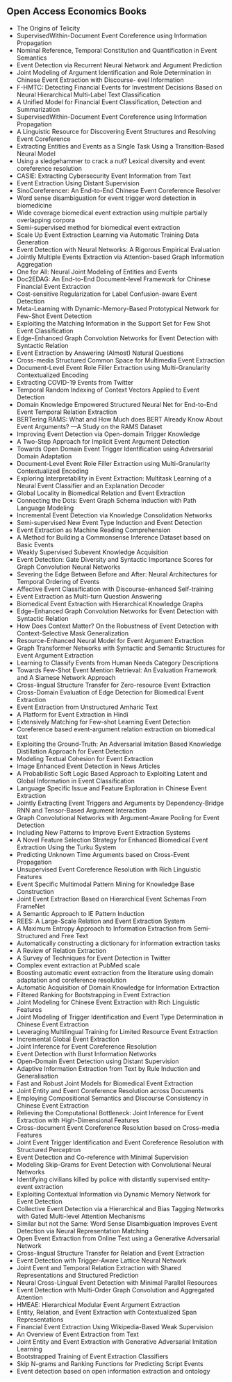 <h2>Open Access Economics Books</h2>



<ul>

                             

 <li><a target="_blank" href="https://github.com/manjunath5496/Open-Access-Economics-Books/blob/master/ec(1).pdf" style="text-decoration:none;">The Origins of Telicity</a></li>

 <li><a target="_blank" href="https://github.com/manjunath5496/Open-Access-Economics-Books/blob/master/ec(2).pdf" style="text-decoration:none;">SupervisedWithin-Document Event Coreference using Information Propagation</a></li>

<li><a target="_blank" href="https://github.com/manjunath5496/Open-Access-Economics-Books/blob/master/ec(3).pdf" style="text-decoration:none;">Nominal Reference, Temporal
Constitution and Quantification in Event Semantics</a></li>
 <li><a target="_blank" href="https://github.com/manjunath5496/Open-Access-Economics-Books/blob/master/ec(4).pdf" style="text-decoration:none;">Event Detection via Recurrent Neural Network and Argument Prediction</a></li>                              
<li><a target="_blank" href="https://github.com/manjunath5496/Open-Access-Economics-Books/blob/master/ec(5).pdf" style="text-decoration:none;">Joint Modeling of Argument Identification and Role Determination in Chinese Event Extraction with Discourse- evel Information</a></li>
<li><a target="_blank" href="https://github.com/manjunath5496/Open-Access-Economics-Books/blob/master/ec(6).pdf" style="text-decoration:none;">F-HMTC: Detecting Financial Events for Investment Decisions Based on Neural Hierarchical Multi-Label Text Classification</a></li>
 <li><a target="_blank" href="https://github.com/manjunath5496/Open-Access-Economics-Books/blob/master/ec(7).pdf" style="text-decoration:none;">A Unified Model for Financial Event Classification, Detection and Summarization</a></li>

 <li><a target="_blank" href="https://github.com/manjunath5496/Open-Access-Economics-Books/blob/master/ec(8).pdf" style="text-decoration:none;"> SupervisedWithin-Document Event Coreference using Information Propagation </a></li>
   <li><a target="_blank" href="https://github.com/manjunath5496/Open-Access-Economics-Books/blob/master/ec(9).pdf" style="text-decoration:none;">A Linguistic Resource for Discovering Event Structures and Resolving Event Coreference</a></li>
  
   
 <li><a target="_blank" href="https://github.com/manjunath5496/Open-Access-Economics-Books/blob/master/ec(10).pdf" style="text-decoration:none;">Extracting Entities and Events as a Single Task Using a Transition-Based Neural Model</a></li>                              
<li><a target="_blank" href="https://github.com/manjunath5496/Open-Access-Economics-Books/blob/master/ec(11).pdf" style="text-decoration:none;">Using a sledgehammer to crack a nut?
Lexical diversity and event coreference resolution</a></li>
<li><a target="_blank" href="https://github.com/manjunath5496/Open-Access-Economics-Books/blob/master/ec(12).pdf" style="text-decoration:none;">CASIE: Extracting Cybersecurity Event Information from Text</a></li>
<li><a target="_blank" href="https://github.com/manjunath5496/Open-Access-Economics-Books/blob/master/ec(13).pdf" style="text-decoration:none;">Event Extraction Using Distant Supervision</a></li>

<li><a target="_blank" href="https://github.com/manjunath5496/Open-Access-Economics-Books/blob/master/ec(14).pdf" style="text-decoration:none;">SinoCoreferencer: An End-to-End Chinese Event Coreference Resolver</a></li>
                              
<li><a target="_blank" href="https://github.com/manjunath5496/Open-Access-Economics-Books/blob/master/ec(15).pdf" style="text-decoration:none;">Word sense disambiguation for event trigger word detection in biomedicine</a></li>

<li><a target="_blank" href="https://github.com/manjunath5496/Open-Access-Economics-Books/blob/master/ec(16).pdf" style="text-decoration:none;">Wide coverage biomedical event extraction using multiple partially overlapping corpora</a></li>

  <li><a target="_blank" href="https://github.com/manjunath5496/Open-Access-Economics-Books/blob/master/ec(17).pdf" style="text-decoration:none;">Semi-supervised method for biomedical event extraction</a></li>   
  
<li><a target="_blank" href="https://github.com/manjunath5496/Open-Access-Economics-Books/blob/master/ec(18).pdf" style="text-decoration:none;">Scale Up Event Extraction Learning via Automatic Training Data Generation</a></li> 

  
<li><a target="_blank" href="https://github.com/manjunath5496/Open-Access-Economics-Books/blob/master/ec(19).pdf" style="text-decoration:none;">Event Detection with Neural Networks: A Rigorous Empirical Evaluation</a></li> 

<li><a target="_blank" href="https://github.com/manjunath5496/Open-Access-Economics-Books/blob/master/ec(20).pdf" style="text-decoration:none;">Jointly Multiple Events Extraction via Attention-based Graph Information Aggregation</a></li>

<li><a target="_blank" href="https://github.com/manjunath5496/Open-Access-Economics-Books/blob/master/ec(21).pdf" style="text-decoration:none;">One for All: Neural Joint Modeling of Entities and Events</a></li>
<li><a target="_blank" href="https://github.com/manjunath5496/Open-Access-Economics-Books/blob/master/ec(22).pdf" style="text-decoration:none;">Doc2EDAG: An End-to-End Document-level Framework for Chinese Financial Event Extraction</a></li> 
 <li><a target="_blank" href="https://github.com/manjunath5496/Open-Access-Economics-Books/blob/master/ec(23).pdf" style="text-decoration:none;">Cost-sensitive Regularization for Label Confusion-aware Event Detection</a></li> 
 

   <li><a target="_blank" href="https://github.com/manjunath5496/Open-Access-Economics-Books/blob/master/ec(24).pdf" style="text-decoration:none;">Meta-Learning with Dynamic-Memory-Based Prototypical Network for Few-Shot Event Detection</a></li>
 
   <li><a target="_blank" href="https://github.com/manjunath5496/Open-Access-Economics-Books/blob/master/ec(25).pdf" style="text-decoration:none;">Exploiting the Matching Information in the Support Set for Few Shot Event Classification</a></li>                              
 <li><a target="_blank" href="https://github.com/manjunath5496/Open-Access-Economics-Books/blob/master/ec(26).pdf" style="text-decoration:none;">Edge-Enhanced Graph Convolution Networks for Event Detection with Syntactic Relation</a></li>
 <li><a target="_blank" href="https://github.com/manjunath5496/Open-Access-Economics-Books/blob/master/ec(27).pdf" style="text-decoration:none;">Event Extraction by Answering (Almost) Natural Questions</a></li>
   
 
   <li><a target="_blank" href="https://github.com/manjunath5496/Open-Access-Economics-Books/blob/master/ec(28).pdf" style="text-decoration:none;">Cross-media Structured Common Space for Multimedia Event Extraction</a></li>
 
   <li><a target="_blank" href="https://github.com/manjunath5496/Open-Access-Economics-Books/blob/master/ec(29).pdf" style="text-decoration:none;">Document-Level Event Role Filler Extraction using Multi-Granularity Contextualized Encoding </a></li>                              

  <li><a target="_blank" href="https://github.com/manjunath5496/Open-Access-Economics-Books/blob/master/ec(30).pdf" style="text-decoration:none;">Extracting COVID-19 Events from Twitter</a></li>
 
   <li><a target="_blank" href="https://github.com/manjunath5496/Open-Access-Economics-Books/blob/master/ec(31).pdf" style="text-decoration:none;">Temporal Random Indexing of Context Vectors Applied to Event Detection</a></li> 
    <li><a target="_blank" href="https://github.com/manjunath5496/Open-Access-Economics-Books/blob/master/ec(32).pdf" style="text-decoration:none;">Domain Knowledge Empowered Structured Neural Net for End-to-End Event Temporal Relation Extraction</a></li> 

   <li><a target="_blank" href="https://github.com/manjunath5496/Open-Access-Economics-Books/blob/master/ec(33).pdf" style="text-decoration:none;">BERTering RAMS: What and How Much does BERT Already Know About Event Arguments? —A Study on the RAMS Dataset</a></li>                              

  <li><a target="_blank" href="https://github.com/manjunath5496/Open-Access-Economics-Books/blob/master/ec(34).pdf" style="text-decoration:none;">Improving Event Detection via Open-domain Trigger Knowledge</a></li> 
 
  <li><a target="_blank" href="https://github.com/manjunath5496/Open-Access-Economics-Books/blob/master/ec(35).pdf" style="text-decoration:none;">A Two-Step Approach for Implicit Event Argument Detection</a></li> 

  <li><a target="_blank" href="https://github.com/manjunath5496/Open-Access-Economics-Books/blob/master/ec(36).pdf" style="text-decoration:none;">Towards Open Domain Event Trigger Identification using Adversarial Domain Adaptation</a></li> 
 
<li><a target="_blank" href="https://github.com/manjunath5496/Open-Access-Economics-Books/blob/master/ec(37).pdf" style="text-decoration:none;">Document-Level Event Role Filler Extraction using Multi-Granularity Contextualized Encoding</a></li>
 <li><a target="_blank" href="https://github.com/manjunath5496/Open-Access-Economics-Books/blob/master/ec(38).pdf" style="text-decoration:none;">Exploring Interpretability in Event Extraction: Multitask Learning of a Neural Event Classifier and an Explanation Decoder</a></li>
<li><a target="_blank" href="https://github.com/manjunath5496/Open-Access-Economics-Books/blob/master/ec(39).pdf" style="text-decoration:none;">Global Locality in Biomedical Relation and Event Extraction</a></li>
 <li><a target="_blank" href="https://github.com/manjunath5496/Open-Access-Economics-Books/blob/master/ec(40).pdf" style="text-decoration:none;">Connecting the Dots: Event Graph Schema Induction with Path Language Modeling</a></li>                              
<li><a target="_blank" href="https://github.com/manjunath5496/Open-Access-Economics-Books/blob/master/ec(41).pdf" style="text-decoration:none;">Incremental Event Detection via Knowledge Consolidation Networks</a></li>
<li><a target="_blank" href="https://github.com/manjunath5496/Open-Access-Economics-Books/blob/master/ec(42).pdf" style="text-decoration:none;">Semi-supervised New Event Type Induction and Event Detection</a></li>
 
  <li><a target="_blank" href="https://github.com/manjunath5496/Open-Access-Economics-Books/blob/master/ec(43).pdf" style="text-decoration:none;">Event Extraction as Machine Reading Comprehension</a></li>
 <li><a target="_blank" href="https://github.com/manjunath5496/Open-Access-Economics-Books/blob/master/ec(44).pdf" style="text-decoration:none;">A Method for Building a Commonsense Inference Dataset based on Basic Events</a></li>
   <li><a target="_blank" href="https://github.com/manjunath5496/Open-Access-Economics-Books/blob/master/ec(45).pdf" style="text-decoration:none;">Weakly Supervised Subevent Knowledge Acquisition</a></li>  
   
<li><a target="_blank" href="https://github.com/manjunath5496/Open-Access-Economics-Books/blob/master/ec(46).pdf" style="text-decoration:none;">Event Detection: Gate Diversity and Syntactic Importance Scores for Graph Convolution Neural Networks</a></li> 
                             
<li><a target="_blank" href="https://github.com/manjunath5496/Open-Access-Economics-Books/blob/master/ec(47).pdf" style="text-decoration:none;">Severing the Edge Between Before and After: Neural Architectures for Temporal Ordering of Events</a></li>
<li><a target="_blank" href="https://github.com/manjunath5496/Open-Access-Economics-Books/blob/master/ec(48).pdf" style="text-decoration:none;">Affective Event Classification with Discourse-enhanced Self-training</a></li>

<li><a target="_blank" href="https://github.com/manjunath5496/Open-Access-Economics-Books/blob/master/ec(49).pdf" style="text-decoration:none;">Event Extraction as Multi-turn Question Answering</a></li>
                              
<li><a target="_blank" href="https://github.com/manjunath5496/Open-Access-Economics-Books/blob/master/ec(50).pdf" style="text-decoration:none;">Biomedical Event Extraction with Hierarchical Knowledge Graphs</a></li>
<li><a target="_blank" href="https://github.com/manjunath5496/Open-Access-Economics-Books/blob/master/ec(51).pdf" style="text-decoration:none;">Edge-Enhanced Graph Convolution Networks for Event Detection with Syntactic Relation</a></li>
<li><a target="_blank" href="https://github.com/manjunath5496/Open-Access-Economics-Books/blob/master/ec(52).pdf" style="text-decoration:none;">How Does Context Matter? On the Robustness of Event Detection with Context-Selective Mask Generalization</a></li>

<li><a target="_blank" href="https://github.com/manjunath5496/Open-Access-Economics-Books/blob/master/ec(53).pdf" style="text-decoration:none;">Resource-Enhanced Neural Model for Event Argument Extraction</a></li>
 
<li><a target="_blank" href="https://github.com/manjunath5496/Open-Access-Economics-Books/blob/master/ec(54).pdf" style="text-decoration:none;">Graph Transformer Networks with Syntactic and Semantic Structures for Event Argument Extraction </a></li>

<li><a target="_blank" href="https://github.com/manjunath5496/Open-Access-Economics-Books/blob/master/ec(55).pdf" style="text-decoration:none;">Learning to Classify Events from Human Needs Category Descriptions</a></li>
 
  <li><a target="_blank" href="https://github.com/manjunath5496/Open-Access-Economics-Books/blob/master/ec(56).pdf" style="text-decoration:none;">Towards Few-Shot Event Mention Retrieval: An Evaluation Framework and A Siamese Network Approach </a></li>                              

  <li><a target="_blank" href="https://github.com/manjunath5496/Open-Access-Economics-Books/blob/master/ec(57).pdf" style="text-decoration:none;">Cross-lingual Structure Transfer for Zero-resource Event Extraction</a></li>
 
   <li><a target="_blank" href="https://github.com/manjunath5496/Open-Access-Economics-Books/blob/master/ec(58).pdf" style="text-decoration:none;">Cross-Domain Evaluation of Edge Detection for Biomedical Event Extraction</a></li>
    <li><a target="_blank" href="https://github.com/manjunath5496/Open-Access-Economics-Books/blob/master/ec(59).pdf" style="text-decoration:none;">Event Extraction from Unstructured Amharic Text</a></li>
 
  <li><a target="_blank" href="https://github.com/manjunath5496/Open-Access-Economics-Books/blob/master/ec(60).pdf" style="text-decoration:none;">A Platform for Event Extraction in Hindi </a></li>
 
   <li><a target="_blank" href="https://github.com/manjunath5496/Open-Access-Economics-Books/blob/master/ec(61).pdf" style="text-decoration:none;"> Extensively Matching for Few-shot Learning Event Detection</a></li>
 
   <li><a target="_blank" href="https://github.com/manjunath5496/Open-Access-Economics-Books/blob/master/ec(62).pdf" style="text-decoration:none;">Coreference based event-argument relation extraction on biomedical text</a></li>
 
   <li><a target="_blank" href="https://github.com/manjunath5496/Open-Access-Economics-Books/blob/master/ec(63).pdf" style="text-decoration:none;">Exploiting the Ground-Truth: An Adversarial Imitation Based Knowledge Distillation Approach for Event Detection</a></li>                              

  <li><a target="_blank" href="https://github.com/manjunath5496/Open-Access-Economics-Books/blob/master/ec(64).pdf" style="text-decoration:none;">Modeling Textual Cohesion for Event Extraction</a></li>
 
   <li><a target="_blank" href="https://github.com/manjunath5496/Open-Access-Economics-Books/blob/master/ec(65).pdf" style="text-decoration:none;">Image Enhanced Event Detection in News Articles </a></li> 

   <li><a target="_blank" href="https://github.com/manjunath5496/Open-Access-Economics-Books/blob/master/ec(66).pdf" style="text-decoration:none;">A Probabilistic Soft Logic Based Approach to Exploiting Latent and Global Information in Event Classification</a></li> 
 
   <li><a target="_blank" href="https://github.com/manjunath5496/Open-Access-Economics-Books/blob/master/ec(67).pdf" style="text-decoration:none;">Language Specific Issue and Feature Exploration in Chinese Event Extraction</a></li>                              

  <li><a target="_blank" href="https://github.com/manjunath5496/Open-Access-Economics-Books/blob/master/ec(68).pdf" style="text-decoration:none;">Jointly Extracting Event Triggers and Arguments by Dependency-Bridge RNN and Tensor-Based Argument Interaction</a></li> 
 
  
   <li><a target="_blank" href="https://github.com/manjunath5496/Open-Access-Economics-Books/blob/master/ec(69).pdf" style="text-decoration:none;">Graph Convolutional Networks with
Argument-Aware Pooling for Event Detection</a></li>                              

  <li><a target="_blank" href="https://github.com/manjunath5496/Open-Access-Economics-Books/blob/master/ec(70).pdf" style="text-decoration:none;">Including New Patterns to Improve Event Extraction Systems</a></li> 
  
 
 <li><a target="_blank" href="https://github.com/manjunath5496/Open-Access-Economics-Books/blob/master/ec(71).pdf" style="text-decoration:none;">A Novel Feature Selection Strategy for Enhanced Biomedical Event Extraction Using the Turku System</a></li>
 
 <li><a target="_blank" href="https://github.com/manjunath5496/Open-Access-Economics-Books/blob/master/ec(72).pdf" style="text-decoration:none;">Predicting Unknown Time Arguments
based on Cross-Event Propagation</a></li> 
 
 
 <li><a target="_blank" href="https://github.com/manjunath5496/Open-Access-Economics-Books/blob/master/ec(73).pdf" style="text-decoration:none;">Unsupervised Event Coreference Resolution with Rich Linguistic Features</a></li>
  <li><a target="_blank" href="https://github.com/manjunath5496/Open-Access-Economics-Books/blob/master/ec(74).pdf" style="text-decoration:none;">Event Specific Multimodal Pattern Mining for Knowledge Base Construction</a></li>
    <li><a target="_blank" href="https://github.com/manjunath5496/Open-Access-Economics-Books/blob/master/ec(75).pdf" style="text-decoration:none;">Joint Event Extraction Based on Hierarchical Event Schemas From FrameNet</a></li>                        
<li><a target="_blank" href="https://github.com/manjunath5496/Open-Access-Economics-Books/blob/master/ec(76).pdf" style="text-decoration:none;">A Semantic Approach to IE Pattern Induction</a></li>

 <li><a target="_blank" href="https://github.com/manjunath5496/Open-Access-Economics-Books/blob/master/ec(77).pdf" style="text-decoration:none;">REES: A Large-Scale Relation and Event Extraction System</a></li> 
 
 
 <li><a target="_blank" href="https://github.com/manjunath5496/Open-Access-Economics-Books/blob/master/ec(78).pdf" style="text-decoration:none;">A Maximum Entropy Approach to
Information Extraction from Semi-Structured and Free Text</a></li>
  <li><a target="_blank" href="https://github.com/manjunath5496/Open-Access-Economics-Books/blob/master/ec(79).pdf" style="text-decoration:none;">Automatically constructing a dictionary for information extraction tasks</a></li>


 <li><a target="_blank" href="https://github.com/manjunath5496/Open-Access-Economics-Books/blob/master/ec(80).pdf" style="text-decoration:none;">A Review of Relation Extraction</a></li> 
 
 
 <li><a target="_blank" href="https://github.com/manjunath5496/Open-Access-Economics-Books/blob/master/ec(81).pdf" style="text-decoration:none;">A Survey of Techniques for Event Detection in Twitter</a></li>
  <li><a target="_blank" href="https://github.com/manjunath5496/Open-Access-Economics-Books/blob/master/ec(82).pdf" style="text-decoration:none;">Complex event extraction at PubMed scale</a></li>

 <li><a target="_blank" href="https://github.com/manjunath5496/Open-Access-Economics-Books/blob/master/ec(83).pdf" style="text-decoration:none;">Boosting automatic event extraction from the literature using domain adaptation and coreference resolution</a></li>
  <li><a target="_blank" href="https://github.com/manjunath5496/Open-Access-Economics-Books/blob/master/ec(84).pdf" style="text-decoration:none;">Automatic Acquisition of Domain Knowledge for Information Extraction</a></li>

 <li><a target="_blank" href="https://github.com/manjunath5496/Open-Access-Economics-Books/blob/master/ec(85).pdf" style="text-decoration:none;">Filtered Ranking for Bootstrapping in Event Extraction</a></li>
  <li><a target="_blank" href="https://github.com/manjunath5496/Open-Access-Economics-Books/blob/master/ec(86).pdf" style="text-decoration:none;">Joint Modeling for Chinese Event Extraction with Rich Linguistic Features</a></li>

 <li><a target="_blank" href="https://github.com/manjunath5496/Open-Access-Economics-Books/blob/master/ec(87).pdf" style="text-decoration:none;">Joint Modeling of Trigger Identification and Event Type Determination in Chinese Event Extraction</a></li>
  <li><a target="_blank" href="https://github.com/manjunath5496/Open-Access-Economics-Books/blob/master/ec(88).pdf" style="text-decoration:none;">Leveraging Multilingual Training for Limited Resource Event Extraction</a></li>
  <li><a target="_blank" href="https://github.com/manjunath5496/Open-Access-Economics-Books/blob/master/ec(89).pdf" style="text-decoration:none;">Incremental Global Event Extraction</a></li>
  
  
  <li><a target="_blank" href="https://github.com/manjunath5496/Open-Access-Economics-Books/blob/master/ec(90).pdf" style="text-decoration:none;"> Joint Inference for Event Coreference Resolution</a></li>
  <li><a target="_blank" href="https://github.com/manjunath5496/Open-Access-Economics-Books/blob/master/ec(91).pdf" style="text-decoration:none;">Event Detection with Burst Information Networks</a></li>

 <li><a target="_blank" href="https://github.com/manjunath5496/Open-Access-Economics-Books/blob/master/ec(92).pdf" style="text-decoration:none;">Open-Domain Event Detection using Distant Supervision</a></li>
  <li><a target="_blank" href="https://github.com/manjunath5496/Open-Access-Economics-Books/blob/master/ec(93).pdf" style="text-decoration:none;">Adaptive Information Extraction from Text by Rule Induction and Generalisation</a></li>
  <li><a target="_blank" href="https://github.com/manjunath5496/Open-Access-Economics-Books/blob/master/ec(94).pdf" style="text-decoration:none;">Fast and Robust Joint Models for Biomedical Event Extraction</a></li> 
  
   <li><a target="_blank" href="https://github.com/manjunath5496/Open-Access-Economics-Books/blob/master/ec(95).pdf" style="text-decoration:none;">Joint Entity and Event Coreference Resolution across Documents</a></li>  
  
<li><a target="_blank" href="https://github.com/manjunath5496/Open-Access-Economics-Books/blob/master/ec(96).pdf" style="text-decoration:none;">Employing Compositional Semantics and Discourse Consistency in Chinese Event Extraction</a></li> 
  
  
<li><a target="_blank" href="https://github.com/manjunath5496/Open-Access-Economics-Books/blob/master/ec(97).pdf" style="text-decoration:none;">Relieving the Computational Bottleneck: Joint Inference for Event Extraction with High-Dimensional Features</a></li>


 <li><a target="_blank" href="https://github.com/manjunath5496/Open-Access-Economics-Books/blob/master/ec(98).pdf" style="text-decoration:none;">Cross-document Event Coreference Resolution based on Cross-media Features</a></li> 
  
   <li><a target="_blank" href="https://github.com/manjunath5496/Open-Access-Economics-Books/blob/master/ec(99).pdf" style="text-decoration:none;">Joint Event Trigger Identification and Event Coreference Resolution with Structured Perceptron</a></li>  
  
<li><a target="_blank" href="https://github.com/manjunath5496/Open-Access-Economics-Books/blob/master/ec(100).pdf" style="text-decoration:none;">Event Detection and Co-reference with Minimal Supervision</a></li>  
  
 <li><a target="_blank" href="https://github.com/manjunath5496/Open-Access-Economics-Books/blob/master/ec(101).pdf" style="text-decoration:none;">Modeling Skip-Grams for Event Detection with Convolutional Neural Networks</a></li> 
  
   <li><a target="_blank" href="https://github.com/manjunath5496/Open-Access-Economics-Books/blob/master/ec(102).pdf" style="text-decoration:none;">Identifying civilians killed by police with distantly supervised entity-event extraction</a></li> 
  
   
 <li><a target="_blank" href="https://github.com/manjunath5496/Open-Access-Economics-Books/blob/master/ec(103).pdf" style="text-decoration:none;">Exploiting Contextual Information via Dynamic Memory Network for Event Detection</a></li> 
  
   <li><a target="_blank" href="https://github.com/manjunath5496/Open-Access-Economics-Books/blob/master/ec(104).pdf" style="text-decoration:none;">Collective Event Detection via a Hierarchical and Bias Tagging Networks with Gated Multi-level Attention Mechanisms</a></li>  
   
 <li><a target="_blank" href="https://github.com/manjunath5496/Open-Access-Economics-Books/blob/master/ec(105).pdf" style="text-decoration:none;">Similar but not the Same: Word Sense Disambiguation Improves Event Detection via Neural Representation Matching</a></li> 
 
<li><a target="_blank" href="https://github.com/manjunath5496/Open-Access-Economics-Books/blob/master/ec(106).pdf" style="text-decoration:none;">Open Event Extraction from Online Text using a Generative Adversarial Network</a></li> 
  
   <li><a target="_blank" href="https://github.com/manjunath5496/Open-Access-Economics-Books/blob/master/ec(107).pdf" style="text-decoration:none;">Cross-lingual Structure Transfer for Relation and Event Extraction</a></li> 
  
   
 <li><a target="_blank" href="https://github.com/manjunath5496/Open-Access-Economics-Books/blob/master/ec(108).pdf" style="text-decoration:none;">Event Detection with Trigger-Aware Lattice Neural Network</a></li> 
  
   <li><a target="_blank" href="https://github.com/manjunath5496/Open-Access-Economics-Books/blob/master/ec(109).pdf" style="text-decoration:none;">Joint Event and Temporal Relation Extraction with Shared Representations and Structured Prediction</a></li>  
   
 <li><a target="_blank" href="https://github.com/manjunath5496/Open-Access-Economics-Books/blob/master/ec(110).pdf" style="text-decoration:none;">Neural Cross-Lingual Event Detection with Minimal Parallel Resources </a></li>  
   
<li><a target="_blank" href="https://github.com/manjunath5496/Open-Access-Economics-Books/blob/master/ec(111).pdf" style="text-decoration:none;">Event Detection with Multi-Order Graph Convolution and Aggregated Attention</a></li> 
  
   
 <li><a target="_blank" href="https://github.com/manjunath5496/Open-Access-Economics-Books/blob/master/ec(112).pdf" style="text-decoration:none;">HMEAE: Hierarchical Modular Event Argument Extraction</a></li> 
  
   <li><a target="_blank" href="https://github.com/manjunath5496/Open-Access-Economics-Books/blob/master/ec(113).pdf" style="text-decoration:none;">Entity, Relation, and Event Extraction with Contextualized Span Representations</a></li>  
   
<li><a target="_blank" href="https://github.com/manjunath5496/Open-Access-Economics-Books/blob/master/ec(114).pdf" style="text-decoration:none;">Financial Event Extraction Using Wikipedia-Based Weak Supervision</a></li>
 <li><a target="_blank" href="https://github.com/manjunath5496/Open-Access-Economics-Books/blob/master/ec(115).pdf" style="text-decoration:none;">An Overview of Event Extraction from Text</a></li>  
   
 <li><a target="_blank" href="https://github.com/manjunath5496/Open-Access-Economics-Books/blob/master/ec(116).pdf" style="text-decoration:none;">Joint Entity and Event Extraction with Generative Adversarial Imitation Learning</a></li>   
   
   <li><a target="_blank" href="https://github.com/manjunath5496/Open-Access-Economics-Books/blob/master/ec(117).pdf" style="text-decoration:none;">Bootstrapped Training of Event Extraction Classifiers</a></li>  
   
 <li><a target="_blank" href="https://github.com/manjunath5496/Open-Access-Economics-Books/blob/master/ec(118).pdf" style="text-decoration:none;">Skip N-grams and Ranking Functions for Predicting Script Events</a></li>  
   
  <li><a target="_blank" href="https://github.com/manjunath5496/Open-Access-Economics-Books/blob/master/ec(119).pdf" style="text-decoration:none;">Event detection based on open information extraction and ontology</a></li> 
  </ul>
